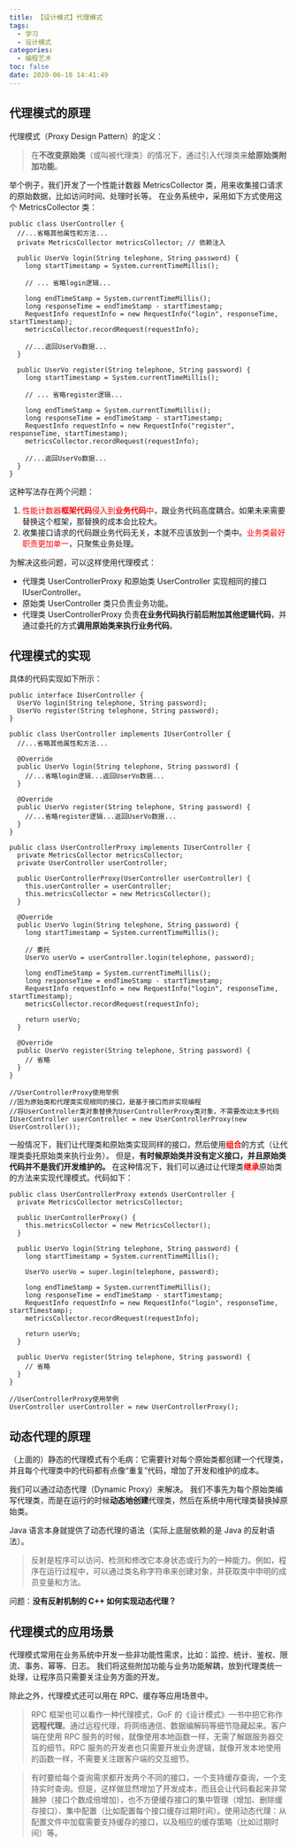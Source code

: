 ```yaml
---
title: 【设计模式】代理模式
tags:
  - 学习
  - 设计模式
categories:
  - 编程艺术
toc: false
date: 2020-06-18 14:41:49
---
```


## 代理模式的原理

代理模式（Proxy Design Pattern）的定义：
> 在**不改变原始类**（或叫被代理类）的情况下，通过引入代理类来**给原始类附加功能**。

<!--more-->

举个例子，我们开发了一个性能计数器 MetricsCollector 类，用来收集接口请求的原始数据，比如访问时间、处理时长等。
在业务系统中，采用如下方式使用这个 MetricsCollector 类：
```
public class UserController {
  //...省略其他属性和方法...
  private MetricsCollector metricsCollector; // 依赖注入

  public UserVo login(String telephone, String password) {
    long startTimestamp = System.currentTimeMillis();

    // ... 省略login逻辑...

    long endTimeStamp = System.currentTimeMillis();
    long responseTime = endTimeStamp - startTimestamp;
    RequestInfo requestInfo = new RequestInfo("login", responseTime, startTimestamp);
    metricsCollector.recordRequest(requestInfo);

    //...返回UserVo数据...
  }

  public UserVo register(String telephone, String password) {
    long startTimestamp = System.currentTimeMillis();

    // ... 省略register逻辑...

    long endTimeStamp = System.currentTimeMillis();
    long responseTime = endTimeStamp - startTimestamp;
    RequestInfo requestInfo = new RequestInfo("register", responseTime, startTimestamp);
    metricsCollector.recordRequest(requestInfo);

    //...返回UserVo数据...
  }
}
```

这种写法存在两个问题：
1. <label style="color:red">性能计数器**框架代码**侵入到**业务代码**中</label>，跟业务代码高度耦合。如果未来需要替换这个框架，那替换的成本会比较大。
2. 收集接口请求的代码跟业务代码无关，本就不应该放到一个类中。<label style="color:red">业务类最好职责更加单一</label>，只聚焦业务处理。

为解决这些问题，可以这样使用代理模式：
- 代理类 UserControllerProxy 和原始类 UserController 实现相同的接口 IUserController。
- 原始类 UserController 类只负责业务功能。
- 代理类 UserControllerProxy 负责**在业务代码执行前后附加其他逻辑代码**，并通过委托的方式**调用原始类来执行业务代码**。

## 代理模式的实现

具体的代码实现如下所示：
```
public interface IUserController {
  UserVo login(String telephone, String password);
  UserVo register(String telephone, String password);
}

public class UserController implements IUserController {
  //...省略其他属性和方法...

  @Override
  public UserVo login(String telephone, String password) {
    //...省略login逻辑...返回UserVo数据...
  }

  @Override
  public UserVo register(String telephone, String password) {
    //...省略register逻辑...返回UserVo数据...
  }
}

public class UserControllerProxy implements IUserController {
  private MetricsCollector metricsCollector;
  private UserController userController;

  public UserControllerProxy(UserController userController) {
    this.userController = userController;
    this.metricsCollector = new MetricsCollector();
  }

  @Override
  public UserVo login(String telephone, String password) {
    long startTimestamp = System.currentTimeMillis();

    // 委托
    UserVo userVo = userController.login(telephone, password);

    long endTimeStamp = System.currentTimeMillis();
    long responseTime = endTimeStamp - startTimestamp;
    RequestInfo requestInfo = new RequestInfo("login", responseTime, startTimestamp);
    metricsCollector.recordRequest(requestInfo);

    return userVo;
  }

  @Override
  public UserVo register(String telephone, String password) {
    // 省略
  }
}

//UserControllerProxy使用举例
//因为原始类和代理类实现相同的接口，是基于接口而非实现编程
//将UserController类对象替换为UserControllerProxy类对象，不需要改动太多代码
IUserController userController = new UserControllerProxy(new UserController());
```

一般情况下，我们让代理类和原始类实现同样的接口，然后使用<label style="color:red">**组合**</label>的方式（让代理类委托原始类来执行业务）。
但是，**有时候原始类并没有定义接口，并且原始类代码并不是我们开发维护的。**
在这种情况下，我们可以通过让代理类<label style="color:red">**继承**</label>原始类的方法来实现代理模式。代码如下：
```
public class UserControllerProxy extends UserController {
  private MetricsCollector metricsCollector;

  public UserControllerProxy() {
    this.metricsCollector = new MetricsCollector();
  }

  public UserVo login(String telephone, String password) {
    long startTimestamp = System.currentTimeMillis();

    UserVo userVo = super.login(telephone, password);

    long endTimeStamp = System.currentTimeMillis();
    long responseTime = endTimeStamp - startTimestamp;
    RequestInfo requestInfo = new RequestInfo("login", responseTime, startTimestamp);
    metricsCollector.recordRequest(requestInfo);

    return userVo;
  }

  public UserVo register(String telephone, String password) {
    // 省略
  }
}

//UserControllerProxy使用举例
UserController userController = new UserControllerProxy();
```

## 动态代理的原理

（上面的）静态的代理模式有个毛病：它需要针对每个原始类都创建一个代理类，并且每个代理类中的代码都有点像“重复”代码，增加了开发和维护的成本。

我们可以通过动态代理（Dynamic Proxy）来解决。
我们不事先为每个原始类编写代理类，而是在运行的时候**动态地创建**代理类，然后在系统中用代理类替换掉原始类。

Java 语言本身就提供了动态代理的语法（实际上底层依赖的是 Java 的反射语法）。

> 反射是程序可以访问、检测和修改它本身状态或行为的一种能力。例如，程序在运行过程中，可以通过类名称字符串来创建对象，并获取类中申明的成员变量和方法。

问题：**没有反射机制的 C++ 如何实现动态代理？**

## 代理模式的应用场景

代理模式常用在业务系统中开发一些非功能性需求，比如：监控、统计、鉴权、限流、事务、幂等、日志。
我们将这些附加功能与业务功能解耦，放到代理类统一处理，让程序员只需要关注业务方面的开发。

除此之外，代理模式还可以用在 RPC、缓存等应用场景中。

> RPC 框架也可以看作一种代理模式，GoF 的《设计模式》一书中把它称作**远程代理**。通过远程代理，将网络通信、数据编解码等细节隐藏起来。客户端在使用 RPC 服务的时候，就像使用本地函数一样，无需了解跟服务器交互的细节。RPC 服务的开发者也只需要开发业务逻辑，就像开发本地使用的函数一样，不需要关注跟客户端的交互细节。

> 有时要给每个查询需求都开发两个不同的接口，一个支持缓存查询，一个支持实时查询。但是，这样做显然增加了开发成本，而且会让代码看起来非常臃肿（接口个数成倍增加），也不方便缓存接口的集中管理（增加、删除缓存接口）、集中配置（比如配置每个接口缓存过期时间）。使用动态代理：从配置文件中加载需要支持缓存的接口，以及相应的缓存策略（比如过期时间）等。
